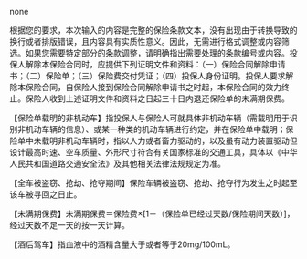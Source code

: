 none

根据您的要求，本次输入的内容是完整的保险条款文本，没有出现由于转换导致的换行或者排版错误，且内容具有实质性意义。因此，无需进行格式调整或内容筛选。如果您需要特定部分的条款调整，请明确指出需要处理的条款编号或内容。投保人解除本保险合同时，应提供下列证明文件和资料：（一）保险合同解除申请书；（二）保险单；（三）保险费交付凭证；（四）投保人身份证明。投保人要求解除本保险合同，自保险人接到保险合同解除申请书之时起，本保险合同的效力终止。保险人收到上述证明文件和资料之日起三十日内退还保险单的未满期保费。

【保险单载明的非机动车】指投保人与保险人可就具体非机动车辆（需载明用于识别非机动车辆的信息）、或某一种类的机动车辆进行约定，并在保险单中载明；保险单中未载明非机动车辆时，指以人力或者畜力驱动的，以及虽有动力装置驱动但设计最高时速、空车质量、外形尺寸符合有关国家标准的交通工具，具体以《中华人民共和国道路交通安全法》及其他相关法律法规规定为准。

【全车被盗窃、抢劫、抢夺期间】保险车辆被盗窃、抢劫、抢夺行为发生之时起至该车被寻回之日止。

【未满期保费】未满期保费＝保险费×[1－（保险单已经过天数/保险期间天数）]，经过天数不足一天的按一天计算。

【酒后驾车】指血液中的酒精含量大于或者等于20mg/100mL。